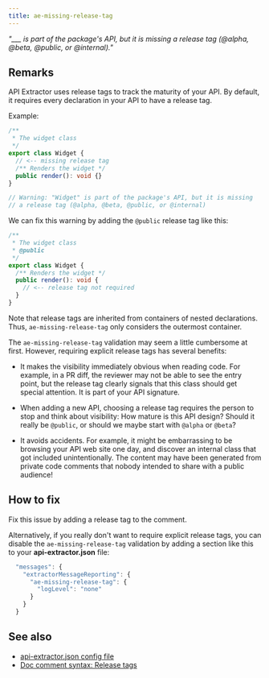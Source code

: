 ```yaml
---
title: ae-missing-release-tag
---
```


_"\_\_\_ is part of the package's API, but it is missing a release tag (@alpha, @beta, @public, or @internal)."_

## Remarks

API Extractor uses release tags to track the maturity of your API. By default, it requires every declaration
in your API to have a release tag.

Example:

```ts
/**
 * The widget class
 */
export class Widget {
  // <-- missing release tag
  /** Renders the widget */
  public render(): void {}
}

// Warning: "Widget" is part of the package's API, but it is missing
// a release tag (@alpha, @beta, @public, or @internal)
```

We can fix this warning by adding the `@public` release tag like this:

```ts
/**
 * The widget class
 * @public
 */
export class Widget {
  /** Renders the widget */
  public render(): void {
    // <-- release tag not required
  }
}
```

Note that release tags are inherited from containers of nested declarations. Thus, `ae-missing-release-tag` only
considers the outermost container.

The `ae-missing-release-tag` validation may seem a little cumbersome at first. However, requiring explicit release tags
has several benefits:

- It makes the visibility immediately obvious when reading code. For example, in a PR diff, the reviewer may
  not be able to see the entry point, but the release tag clearly signals that this class should get special
  attention. It is part of your API signature.

- When adding a new API, choosing a release tag requires the person to stop and think about visibility: How mature
  is this API design? Should it really be `@public`, or should we maybe start with `@alpha` or `@beta`?

- It avoids accidents. For example, it might be embarrassing to be browsing your API web site one day, and
  discover an internal class that got included unintentionally. The content may have been generated from private
  code comments that nobody intended to share with a public audience!

## How to fix

Fix this issue by adding a release tag to the comment.

Alternatively, if you really don't want to require explicit release tags, you can disable the `ae-missing-release-tag`
validation by adding a section like this to your **api-extractor.json** file:

```js
  "messages": {
    "extractorMessageReporting": {
      "ae-missing-release-tag": {
        "logLevel": "none"
      }
    }
  }
```

## See also

- [api-extractor.json config file](../configs/api-extractor_json.md#message-reporting-section)
- [Doc comment syntax: Release tags](../tsdoc/doc_comment_syntax.md#release-tags)
